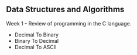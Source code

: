 ## Data Structures and Algorithms

Week 1 - Review of programming in the C language.
  - Decimal To Binary
  - Binary To Decimal
  - Decimal To ASCII
